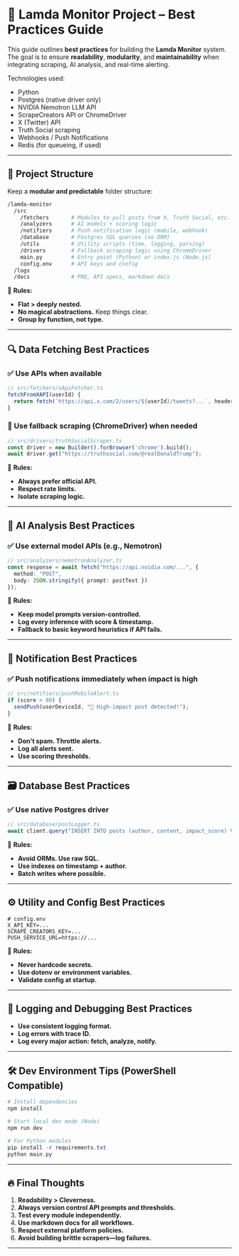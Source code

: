 # 🧠 Lamda Monitor Project – Best Practices Guide

This guide outlines **best practices** for building the **Lamda Monitor** system. The goal is to ensure **readability**, **modularity**, and **maintainability** when integrating scraping, AI analysis, and real-time alerting.

Technologies used:

* Python
* Postgres (native driver only)
* NVIDIA Nemotron LLM API
* ScrapeCreators API or ChromeDriver
* X (Twitter) API
* Truth Social scraping
* Webhooks / Push Notifications
* Redis (for queueing, if used)

---

## 📁 Project Structure

Keep a **modular and predictable** folder structure:

```bash
/lamda-monitor
  /src
    /fetchers       # Modules to pull posts from X, Truth Social, etc.
    /analyzers      # AI models + scoring logic
    /notifiers      # Push notification logic (mobile, webhook)
    /database       # Postgres SQL queries (no ORM)
    /utils          # Utility scripts (time, logging, parsing)
    /drivers        # Fallback scraping logic using ChromeDriver
    main.py         # Entry point (Python) or index.js (Node.js)
    config.env      # API keys and config
  /logs
  /docs             # PRD, API specs, markdown docs
```

📌 **Rules:**

* **Flat > deeply nested.**
* **No magical abstractions.** Keep things clear.
* **Group by function, not type.**

---

## 🔍 Data Fetching Best Practices

### ✅ Use APIs when available

```ts
// src/fetchers/xApiFetcher.ts
fetchFromXAPI(userId) {
  return fetch(`https://api.x.com/2/users/${userId}/tweets?...`, headers)
}
```

### 🔄 Use fallback scraping (ChromeDriver) when needed

```ts
// src/drivers/truthSocialScraper.ts
const driver = new Builder().forBrowser('chrome').build();
await driver.get("https://truthsocial.com/@realDonaldTrump");
```

📌 **Rules:**

* **Always prefer official API.**
* **Respect rate limits.**
* **Isolate scraping logic.**

---

## 🧠 AI Analysis Best Practices

### ✅ Use external model APIs (e.g., Nemotron)

```ts
// src/analyzers/nemotronAnalyzer.ts
const response = await fetch("https://api.nvidia.com/...", {
  method: "POST",
  body: JSON.stringify({ prompt: postText })
});
```

📌 **Rules:**

* **Keep model prompts version-controlled.**
* **Log every inference with score & timestamp.**
* **Fallback to basic keyword heuristics if API fails.**

---

## 📣 Notification Best Practices

### ✅ Push notifications immediately when impact is high

```ts
// src/notifiers/pushMobileAlert.ts
if (score > 80) {
  sendPush(userDeviceId, "🚨 High-impact post detected!");
}
```

📌 **Rules:**

* **Don't spam. Throttle alerts.**
* **Log all alerts sent.**
* **Use scoring thresholds.**

---

## 🗃 Database Best Practices

### ✅ Use native Postgres driver

```ts
// src/database/postLogger.ts
await client.query("INSERT INTO posts (author, content, impact_score) VALUES ($1, $2, $3)", [author, text, score]);
```

📌 **Rules:**

* **Avoid ORMs. Use raw SQL.**
* **Use indexes on timestamp + author.**
* **Batch writes where possible.**

---

## ⚙ Utility and Config Best Practices

```env
# config.env
X_API_KEY=...
SCRAPE_CREATORS_KEY=...
PUSH_SERVICE_URL=https://...
```

📌 **Rules:**

* **Never hardcode secrets.**
* **Use dotenv or environment variables.**
* **Validate config at startup.**

---

## 🧪 Logging and Debugging Best Practices

* **Use consistent logging format.**
* **Log errors with trace ID.**
* **Log every major action: fetch, analyze, notify.**

---

## 🛠 Dev Environment Tips (PowerShell Compatible)

```ps1
# Install dependencies
npm install

# Start local dev mode (Node)
npm run dev

# For Python modules
pip install -r requirements.txt
python main.py
```

---

## 🔥 Final Thoughts

1. **Readability > Cleverness.**
2. **Always version control API prompts and thresholds.**
3. **Test every module independently.**
4. **Use markdown docs for all workflows.**
5. **Respect external platform policies.**
6. **Avoid building brittle scrapers—log failures.**

---
